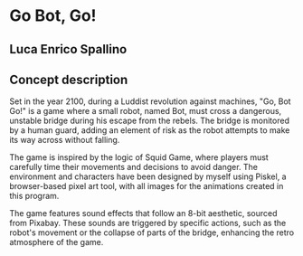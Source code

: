 # Go Bot, Go!

## Luca Enrico Spallino

## Concept description

Set in the year 2100, during a Luddist revolution against machines, "Go, Bot Go!" is a game where a small robot, named Bot, must cross a dangerous, unstable bridge during his escape from the rebels. The bridge is monitored by a human guard, adding an element of risk as the robot attempts to make its way across without falling.

The game is inspired by the logic of Squid Game, where players must carefully time their movements and decisions to avoid danger. The environment and characters have been designed by myself using Piskel, a browser-based pixel art tool, with all images for the animations created in this program.

The game features sound effects that follow an 8-bit aesthetic, sourced from Pixabay. These sounds are triggered by specific actions, such as the robot's movement or the collapse of parts of the bridge, enhancing the retro atmosphere of the game.

